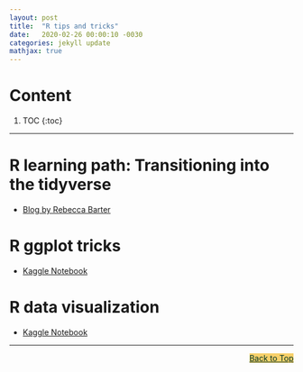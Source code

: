 ```yaml
---
layout: post
title:  "R tips and tricks"
date:   2020-02-26 00:00:10 -0030
categories: jekyll update
mathjax: true
---
```


# Content

1. TOC
{:toc}
---

# R learning path: Transitioning into the tidyverse

- [Blog by Rebecca Barter](http://www.rebeccabarter.com/blog/2019-08-05_base_r_to_tidyverse/)

# R ggplot tricks

- [Kaggle Notebook](https://www.kaggle.com/andradaolteanu/ggplot-101-the-ultimate-copy-paste-template)

# R data visualization

- [Kaggle Notebook](https://www.kaggle.com/headsortails/jump-shot-to-conclusions-march-madness-eda)

----

<a href="#Top" style="color:#023628;background-color: #f7d06a;float: right;">Back to Top</a>